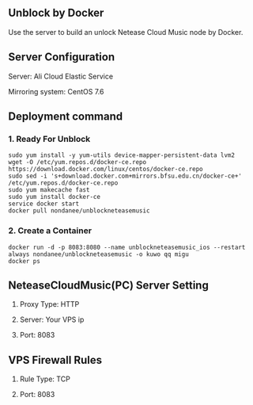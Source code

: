 ## Unblock by Docker

Use the server to build an unlock Netease Cloud Music node by Docker.

## Server Configuration

Server: Ali Cloud Elastic Service

Mirroring system: CentOS 7.6

## Deployment command

### 1. Ready For Unblock

```
sudo yum install -y yum-utils device-mapper-persistent-data lvm2
wget -O /etc/yum.repos.d/docker-ce.repo https://download.docker.com/linux/centos/docker-ce.repo
sudo sed -i 's+download.docker.com+mirrors.bfsu.edu.cn/docker-ce+' /etc/yum.repos.d/docker-ce.repo
sudo yum makecache fast
sudo yum install docker-ce
service docker start
docker pull nondanee/unblockneteasemusic
```

### 2. Create a Container

```
docker run -d -p 8083:8080 --name unblockneteasemusic_ios --restart always nondanee/unblockneteasemusic -o kuwo qq migu
docker ps
```

## NeteaseCloudMusic(PC) Server Setting

1. Proxy Type: HTTP

2. Server: Your VPS ip

3. Port: 8083

## VPS Firewall Rules

1. Rule Type: TCP

2. Port: 8083
